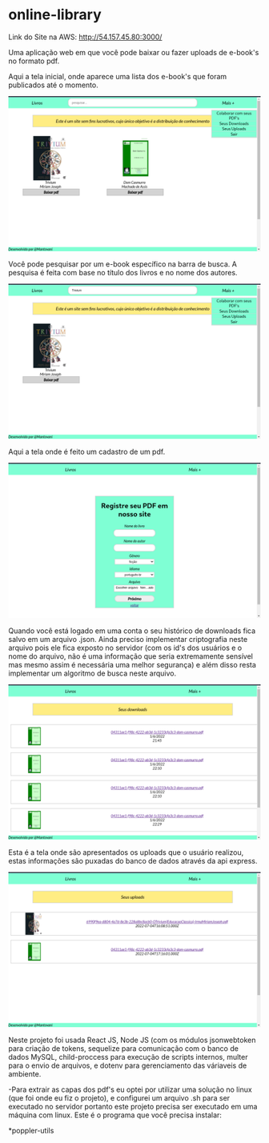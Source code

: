 # online-library

Link do Site na AWS: http://54.157.45.80:3000/

Uma aplicação web em que você pode baixar ou fazer uploads de e-book's no formato pdf.

Aqui a tela inicial, onde aparece uma lista dos e-book's que foram publicados até o momento.

<img width="600" src="./online-library-images/desktop/inicio-00.png" />

Você pode pesquisar por um e-book específico na barra de busca. A pesquisa é feita com base no título dos livros e no nome dos autores.

<img width="600" src="./online-library-images/desktop/inicio-01.png" />

Aqui a tela onde é feito um cadastro de um pdf.

<img width="600" src="./online-library-images/desktop/cadastro-pdf.png" />

Quando você está logado em uma conta o seu histórico de downloads fica salvo em um arquivo .json. Ainda preciso implementar criptografia neste arquivo pois ele fica exposto no servidor (com os id's dos usuários e o nome do arquivo, não é uma informação que seria extremamente sensível mas mesmo assim é necessária uma melhor segurança) e além disso resta implementar um algoritmo de busca neste arquivo.

<img width="600" src="./online-library-images/desktop/seus-downloads.png" />

Esta é a tela onde são apresentados os uploads que o usuário realizou, estas informações são puxadas do banco de dados através da api express. 

<img width="600" src="./online-library-images/desktop/seus-uploads.png" />

Neste projeto foi usada React JS, Node JS (com os módulos jsonwebtoken para criação de tokens, sequelize para comunicação com o banco de dados MySQL, child-proccess para execução de scripts internos, multer para o envio de arquivos, e dotenv para gerenciamento das váriaveis de ambiente.

-Para extrair as capas dos pdf's eu optei por utilizar uma solução no linux (que foi onde eu fiz o projeto), e configurei um arquivo .sh para ser executado no servidor portanto este projeto precisa ser executado em uma máquina com linux. Este é o programa que você precisa instalar: <br> 

*poppler-utils
